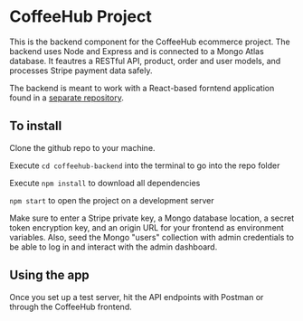 # CoffeeHub Project

This is the backend component for the CoffeeHub ecommerce project. The backend uses Node and Express and is connected to a Mongo Atlas database. It feautres a RESTful API, product, order and user models, and processes Stripe payment data safely.

The backend is meant to work with a React-based forntend application found in a [separate repository](https://github.com/BrankoKrstic/coffeehub-frontend).

## To install

Clone the github repo to your machine.

Execute `cd coffeehub-backend` into the terminal to go into the repo folder

Execute `npm install` to download all dependencies

`npm start` to open the project on a development server

Make sure to enter a Stripe private key, a Mongo database location, a secret token encryption key, and an origin URL for your frontend as environment variables. Also, seed the Mongo "users" collection with admin credentials to be able to log in and interact with the admin dashboard.

## Using the app

Once you set up a test server, hit the API endpoints with Postman or through the CoffeeHub frontend. 

